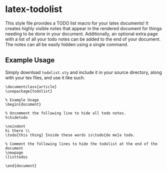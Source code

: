 latex-todolist
==============

This style file provides a TODO list macro for your latex documents!
It creates highly visible notes that appear in the rendered document for things needing to be done in your document. 
Additionally, an optional extra page with a list of all your todo notes can be added to the end of your document.
The notes can all be easily hidden using a single command.

Example Usage
-------------
Simply download ``todolist.sty`` and include it in your source directory, along with your tex files, and use it like such.

```
\documentclass{article}
\usepackage{todolist}

% Example Usage
\begin{document}

% Uncomment the following line to hide all todo notes.
%\hidetodo

\noindent
hi there \\
\todo{this thing} Inside these words is\todo{do me}a todo.

% Comment the following lines to hide the todolist at the end of the document
\newpage
\listtodos

\end{document}
```
